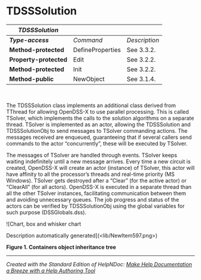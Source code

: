 # TDSSSolution

| ***TDSSSolution*** |  |  |
| --- | --- | --- |
| ***Type-access*** | *Command* | *Description* |
| **Method-protected** | DefineProperties | See 3.3.2. |
| **Property-protected** | Edit | See 3.2.2. |
| **Method-protected** | Init | See 3.2.2. |
| **Method-public** | NewObject | See 3.1.4. |


&nbsp;

The TDSSSolution class implements an additional class derived from TThread for allowing OpenDSS-X to use parallel processing. This is called TSolver, which implements the calls to the solution algorithms on a separate thread. TSolver is implemented as an actor, allowing the TDSSSolution and TDSSSolutionObj to send messages to TSolver commanding actions. The messages received are enqueued, guaranteeing that if several callers send commands to the actor “concurrently”, these will be executed by TSolver.&nbsp;

The messages of TSolver are handled through events. TSolver keeps waiting indefinitely until a new message arrives. Every time a new circuit is created, OpenDSS-X will create an actor (instance) of TSolver, this actor will have affinity to all the processor’s threads and real-time priority (MS Windows). TSolver gets destroyed after a “Clear” (for the active actor) or “ClearAll” (for all actors). OpenDSS-X is executed in a separate thread than all the other TSolver instances, facilitating communication between them and avoiding unnecessary queues. The job progress and status of the actors can be verified by TDSSSolutionObj using the global variables for such purpose (DSSGlobals.dss).

![Chart, box and whisker chart

Description automatically generated](<lib/NewItem597.png>)

**Figure 1. Containers object inheritance tree**

***
_Created with the Standard Edition of HelpNDoc: [Make Help Documentation a Breeze with a Help Authoring Tool](<https://www.helpauthoringsoftware.com/articles/what-is-a-help-authoring-tool/>)_
